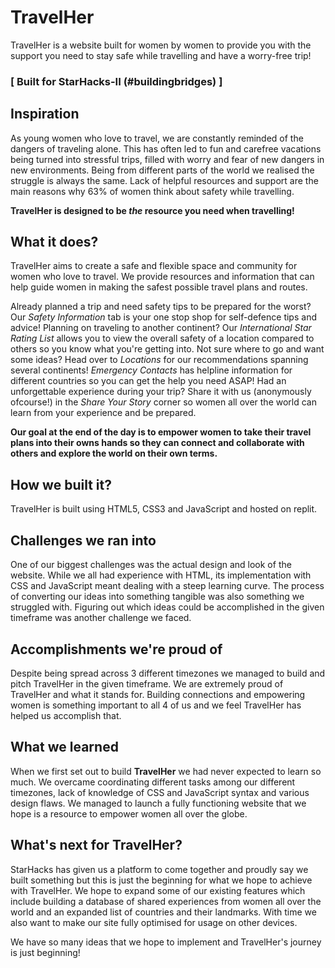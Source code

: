 # TravelHer
TravelHer is a website built for women by women to provide you with the support you need to stay safe while travelling and have a worry-free trip! 

### [ Built for StarHacks-II (#buildingbridges) ]


## Inspiration
As young women who love to travel, we are constantly reminded of the dangers of traveling alone. This has often led to fun and carefree vacations being turned into stressful trips, filled with worry and fear of new dangers in new environments. Being from different parts of the world we realised the struggle is always the same. 
Lack of helpful resources and support are the main reasons why 63%  of women think about safety while travelling. 

**TravelHer is designed to be _the_ resource you need when travelling!**

## What it does?
TravelHer aims to create a safe and flexible space and community for women who love to travel. We provide resources and information that can help guide women in making the safest possible travel plans and routes.

Already planned a trip and need safety tips to be prepared for the worst? Our _Safety Information_ tab is your one stop shop for self-defence tips and advice!
Planning on traveling to another continent? Our _International Star Rating List_ allows you to view the overall safety of a location compared to others so you know what you're getting into.
Not sure where to go and want some ideas? Head over to _Locations_ for our recommendations spanning several continents!
_Emergency Contacts_ has helpline information for different countries so you can get the help you need ASAP!
Had an unforgettable experience during your trip? Share it with us (anonymously ofcourse!) in the _Share Your Story_ corner so women all over the world can learn from your experience and be prepared.

**Our goal at the end of the day is to empower women to take their travel plans into their owns hands so they can connect and collaborate with others and explore the world on their own terms.**

## How we built it?
TravelHer is built using HTML5, CSS3 and JavaScript and hosted on replit.

## Challenges we ran into
One of our biggest challenges was the actual design and look of the website. While we all had experience with HTML, its implementation with CSS and JavaScript meant dealing with a steep learning curve. The process of converting our ideas into something tangible was also something we struggled with. Figuring out which ideas could be accomplished in the given timeframe was another challenge we faced.

## Accomplishments we're proud of
Despite being spread across 3 different timezones we managed to build and pitch TravelHer in the given timeframe. We are extremely proud of TravelHer and what it stands for. Building connections and empowering women is something important to all 4 of us and we feel TravelHer has helped us accomplish that.

## What we learned
When we first set out to build **TravelHer** we had never expected to learn so much. We overcame coordinating different tasks among our different timezones, lack of knowledge of CSS and JavaScript syntax and various design flaws. We managed to launch a fully functioning website that we hope is a resource to empower women all over the globe.

## What's next for TravelHer?
StarHacks has given us a platform to come together and proudly say we built something but this is just the beginning for what we hope to achieve with TravelHer. We hope to expand some of our existing features which include building a database of shared experiences from women all over the world and an expanded list of countries and their landmarks. With time we also want to make our site fully optimised for usage on other devices. 

We have so many ideas that we hope to implement and TravelHer's journey is just beginning! 
